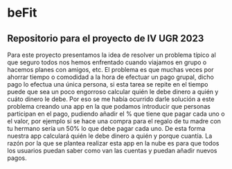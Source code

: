 # beFit
## Repositorio para el proyecto de IV UGR 2023

Para este proyecto presentamos la idea de resolver un problema típico al que seguro todos nos hemos enfrentado cuando viajamos en grupo o hacemos planes con amigos, etc. El problema es que muchas veces por ahorrar tiempo o comodidad a la hora de efectuar un pago grupal, dicho pago lo efectua una única persona, si esta tarea se repite en el tiempo puede que sea un poco engorroso calcular quién le debe dinero a quién y cuáto dinero le debe. Por eso se me había ocurrido darle solución a este problema creando una app en la que podamos introducir que personas participan en el pago, pudiendo añadir el % que tiene que pagar cada uno o el valor, por ejemplo si se hace una compra para el regalo de tu madre con tu hermano sería un 50% lo que debe pagar cada uno. De esta forma nuestra app calculará quién le debe dinero a quién y porque cuantía. La razón por la que se plantea realizar esta app en la nube es para que todos los usuarios puedan saber como van las cuentas y puedan añadir nuevos pagos.
